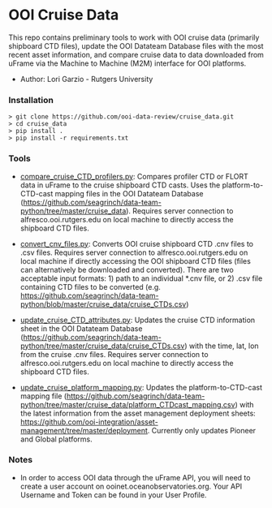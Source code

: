 # OOI Cruise Data
This repo contains preliminary tools to work with OOI cruise data (primarily shipboard CTD files), update the OOI Datateam Database files with the most recent asset information, and compare cruise data to data downloaded from uFrame via the Machine to Machine (M2M) interface for OOI platforms.

- Author: Lori Garzio - Rutgers University

### Installation
    > git clone https://github.com/ooi-data-review/cruise_data.git
    > cd cruise_data
    > pip install .
    > pip install -r requirements.txt

### Tools
- [compare_cruise_CTD_profilers.py](https://github.com/ooi-data-review/cruise_data/blob/master/tools/compare_cruise_CTD_profilers.py): Compares profiler CTD or FLORT data in uFrame to the cruise shipboard CTD casts. Uses the platform-to-CTD-cast mapping files in the OOI Datateam Database (https://github.com/seagrinch/data-team-python/tree/master/cruise_data). Requires server connection to alfresco.ooi.rutgers.edu on local machine to directly access the shipboard CTD files.

- [convert_cnv_files.py](https://github.com/ooi-data-review/cruise_data/blob/master/tools/convert_cnv_files.py): Converts OOI cruise shipboard CTD .cnv files to .csv files. Requires server connection to alfresco.ooi.rutgers.edu on local machine if directly accessing the OOI shipboard CTD files (files can alternatively be downloaded and converted). There are two acceptable input formats: 1) path to an individual *.cnv file, or 2) .csv file containing CTD files to be converted (e.g. https://github.com/seagrinch/data-team-python/blob/master/cruise_data/cruise_CTDs.csv)

- [update_cruise_CTD_attributes.py](https://github.com/ooi-data-review/cruise_data/blob/master/tools/update_cruise_CTD_attributes.py): Updates the cruise CTD information sheet in the OOI Datateam Database (https://github.com/seagrinch/data-team-python/tree/master/cruise_data/cruise_CTDs.csv) with the time, lat, lon from the cruise .cnv files. Requires server connection to alfresco.ooi.rutgers.edu on local machine to directly access the shipboard CTD files.

- [update_cruise_platform_mapping.py](https://github.com/ooi-data-review/cruise_data/blob/master/tools/update_cruise_platform_mapping.py): Updates the platform-to-CTD-cast mapping file (https://github.com/seagrinch/data-team-python/tree/master/cruise_data/platform_CTDcast_mapping.csv) with the latest information from the asset management deployment sheets: https://github.com/ooi-integration/asset-management/tree/master/deployment. Currently only updates Pioneer and Global platforms.

### Notes
- In order to access OOI data through the uFrame API, you will need to create a user account on ooinet.oceanobservatories.org. Your API Username and Token can be found in your User Profile.
